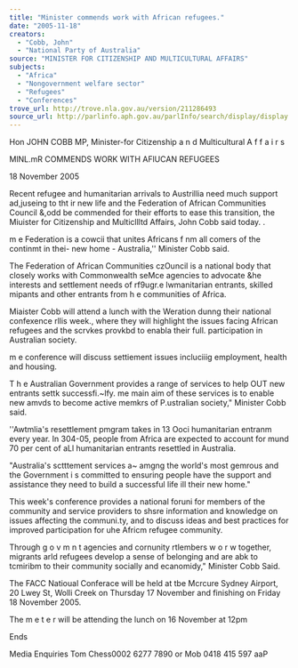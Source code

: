```yaml
---
title: "Minister commends work with African refugees."
date: "2005-11-18"
creators:
  - "Cobb, John"
  - "National Party of Australia"
source: "MINISTER FOR CITIZENSHIP AND MULTICULTURAL AFFAIRS"
subjects:
  - "Africa"
  - "Nongovernment welfare sector"
  - "Refugees"
  - "Conferences"
trove_url: http://trove.nla.gov.au/version/211286493
source_url: http://parlinfo.aph.gov.au/parlInfo/search/display/display.w3p;query=Id%3A%22media/pressrel/FSZH6%22
---
```


  Hon JOHN COBB MP,  Minister-for Citizenship a n d  Multicultural A f f a i r s  

  MlNL.mR COMMENDS WORK WITH AFlUCAN REFUGEES 

  18 November 2005 

  Recent refugee and humanitarian arrivals to Austrillia need much support ad,juseing to tht ir new life and  the Federation of African Communities Council &,odd be commended for their efforts to ease this  transition, the Miuister for Citizenship and Multicllltd Affairs, John Cobb said today. . 

  m e  Federation is a cowcii that unites Africans f nm all comers of the continmt in thei- new home -  Australia,'' Minister Cobb said. 

  The Federation of African Communities czOuncil is a national body that closely works with  Commonwealth seMce agencies to advocate &he interests and settlement needs of rf9ugr.e lwmanitarian  entrants, skilled mipants and other entrants from h e  communities of Africa. 

  Miaister Cobb will attend a lunch with the Weration dunng their national confexence rllis week., where  they will highlight the issues facing African refugees and the scrvkes provkbd to enabla their full.  participation in Australian society. 

  m e  conference will discuss settiement issues incluciiig employment, health and housing. 

  T h e  Australian Government provides a range of services to help OUT new entrants settk successfi.~lfy.  me main aim of these services is to enable new amvds to become active memkrs of P.ustralian  society," Minister Cobb said. 

  ''Awtmlia's resettlement pmgram takes in 13 Ooci humanitarian entranm every year. In 304-05, people  from Africa are expected to account for mund 70 per cent of aLl humanitarian entrants resettled in  Australia. 

  "Australia's sctttement services a~ amgng the world's most gemrous and the Government i s  committed  to ensuring people have the support and assistance they need to build a successful life ill their new home." 

  This week's conference provides a national foruni for members of the community and service providers  to shsre information and knowledge on issues affecting the communi.ty, and to discuss ideas and best  practices for improved participation for uhe Africm refugee community. 

  Through g o v m n t  agencies and cornunity rtlembers w o r w  together, migrants arld refugees  develop a sense of belonging and are abk to tcmiribm to their community socially and ecanomidy,"  Minister Cobb Said. 

  The FACC Natioual Conferace will be held at tbe Mcrcure Sydney Airport, 20 Lwey St, Wolli  Creek on Thursday 17 November and finishing on Friday 18 November 2005. 

  The m e t e r  will be attending the lunch on 16 November at 12pm 

  Ends 

  Media Enquiries Tom Chess0002 6277 7890 or Mob 0418 415 597  aaP 

